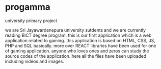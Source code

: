 # progamma
university primary project

we are Sri Jayawardenepura university sutdents and we are currently reading BICT degree program. this is our first application which is a web application related to gaming.
this application is based on HTML, CSS, JS, PHP and SQL basically. more over REACT libraries have been used for one of gaming application. 
anyone who loves ones and zeros can study the source codes of the application. here all the files have been uploaded including videos and images. 
